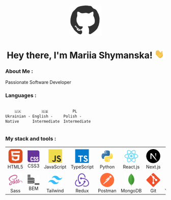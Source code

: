 <div id="header" align="center">

<img src="./assets/github.gif" width="100"/>

<h1>
Hey there, I'm Mariia Shymanska!
<img src="./assets/giphy.gif" width="30px" alt="GIF">
</h1>

   </div>
  
### About Me :

Passionate Software Developer

### Languages :

<div style="display: flex; align-items: flex-start; align: center">
<table  align="center">
  <tr>
    
        🇺🇦 Ukrainian - Native
        
  </tr>

  <tr>
    
        🇬🇧 English - Intermediate
        
  </tr>
  <tr>
    
        PL Polish - Intermediate
        
  </tr>
</table>
</div>

### My stack and tools :

<table align="center">
  <tr>
    <td align="center" width="88"><img src="./images/01-html5.svg" width="44"/><br>HTML5</td>
    <td align="center" width="88"><img src="./images/02-css3.svg" width="44"/><br>CSS3</td>
    <td align="center" width="88"><img src="./images/03-javascript.svg" width="44"/><br>JavaScript</td>
    <td align="center" width="88"><img src="./images/04-typescript.svg" width="44"/><br>TypeScript</td>
    <td align="center" width="88"><img src="./images/05-python.svg" width="44"/><br>Python</td>
    <td align="center" width="88"><img src="./images/06-react.svg" width="44"/><br>React.js</td>
    <td align="center" width="88"><img src="./images/07-nextjs.svg" width="44"/><br>Next.js</td>
    <td align="center" width="88"><img src="./images/08-nodejs.svg" width="44"/><br>Node.js</td>
    <td align="center" width="88"><img src="./images/09-sql.svg" width="44"/><br>SQL</td>
  </tr>
  <tr>
    <td align="center" width="88"><img src="./images/10-sass.svg" width="44"/><br>Sass</td>
    <td align="center" width="88"><img src="./images/11-bem.svg" width="44"/><br>BEM</td>
    <td align="center" width="88"><img src="./images/12-tailwind.svg" width="44"/><br>Tailwind</td>
    <td align="center" width="88"><img src="./images/13-redux.svg" width="44"/><br>Redux</td>
    <td align="center" width="88"><img src="./images/14-postman.svg" width="44"/><br>Postman</td>
    <td align="center" width="88"><img src="./images/15-mongodb.svg" width="44"/><br>MongoDB</td>
    <td align="center" width="88"><img src="./images/16-git.svg" width="44"/><br>Git</td>
    <td align="center" width="88"><img src="./images/17-vscode.svg" width="44"/><br>VSCode</td>
    <td align="center" width="88"><img src="./images/18-figma.svg" width="44"/><br>Figma</td>
  </tr>
</table>





